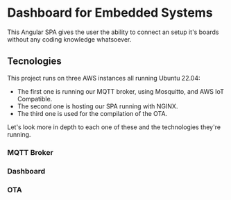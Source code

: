 # Dashboard for Embedded Systems

This Angular SPA gives the user the ability to connect an setup it's boards without any coding knowledge whatsoever.

## Tecnologies

This project runs on three AWS instances all running Ubuntu 22.04:
- The first one is running our MQTT broker, using Mosquitto, and AWS IoT Compatible.
- The second one is hosting our SPA running with NGINX.
- The third one is used for the compilation of the OTA.

Let's look more in depth to each one of these and the technologies they're running.

### MQTT Broker

### Dashboard

### OTA